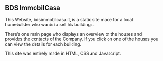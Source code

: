 ## BDS ImmobilCasa
This Website, bdsimmobilcasa.it, is a static site made for a local homebuilder who wants to sell his buildings.

There's one main page who displays an overview of the houses and provides the contacts of the Company. If you click on one of the houses you can view the details for each building.

This site was entirely made in HTML, CSS and Javascript.